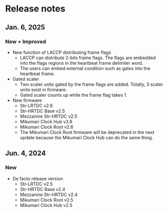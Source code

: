 # Release notes

## Jan. 6, 2025

### New + Improved

- New function of LACCP distributing frame flags
    - LACCP can distribute 2-bits frame flags. The flags are embedded into the flags regions in the heartbeat frame delimiter word.
    - The users can embed external condition such as gates into the heartbeat frame.
- Gated scaler
    - Two scaler units gated by the frame flags are added. Totally, 3 scaler units exist in firmware.
    - Gated scaler counts up while the frame flag takes 1.
- New firmware
    - Str-LRTDC v2.6
    - Str-HRTDC Base v2.5
    - Mezzanine Str-HRTDC v2.5
    - Mikumari Clock Hub v2.6
    - Mikumari Clock Root v2.6
    - The Mikumari Clock Root firmware will be deprecated in the next update because the Mikumari Clock Hub can do the same thing.

## Jun. 4, 2024

### New

- De facto release version
    - Str-LRTDC v2.5
    - Str-HRTDC Base v2.4
    - Mezzanine Str-HRTDC v2.4
    - Mikumari Clock Root v2.5
    - Mikumari Clock Hub v2.5

